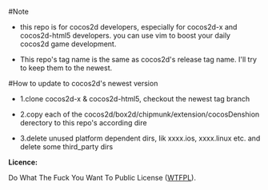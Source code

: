 #Note
- this repo is for cocos2d developers, especially for cocos2d-x and cocos2d-html5 developers. you can use vim to boost
    your daily cocos2d game development.

- This repo's tag name is the same as cocos2d's release tag name. I'll try to keep them to the newest.

#How to update to cocos2d's newest version
- 1.clone cocos2d-x & cocos2d-html5, checkout the newest tag branch

- 2.copy each of the cocos2d/box2d/chipmunk/extension/cocosDenshion derectory to this repo's according dire

- 3.delete unused platform dependent dirs, lik xxxx.ios, xxxx.linux etc. and delete some third_party dirs

**Licence:**

Do What The Fuck You Want To Public License ([WTFPL](http://www.wtfpl.net/)).

